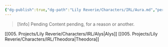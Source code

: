 ```yaml
---
{"dg-publish":true,"dg-path":"Lily Reverie/Characters/IRL/Aura.md","permalink":"/lily-reverie/characters/irl/aura/","created":"2024-01-20T04:28:19.150-03:00","updated":"2024-01-20T04:54:17.866-03:00"}
---
```



>[!info] Pending
>Content pending, for a reason or another.

[[005. Projects/Lily Reverie/Characters/IRL/Alys\|Alys]]
[[005. Projects/Lily Reverie/Characters/IRL/Theodora\|Theodora]]